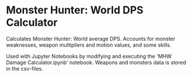 # Monster Hunter: World DPS Calculator

Calculates Monster Hunter: World average DPS. Accounts for monster weaknesses, weapon multipliers and motion values, and some skills.

Used with Jupyter Notebooks by modifying and executing the 'MHW Damage Calculator.ipynb' notebook. Weapons and monsters data is stored in the csv-files.
